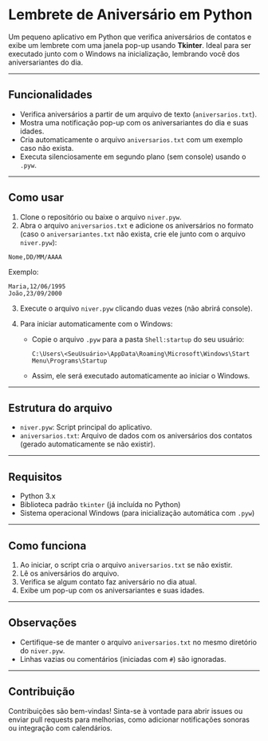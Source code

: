 # Lembrete de Aniversário em Python

Um pequeno aplicativo em Python que verifica aniversários de contatos e exibe um lembrete com uma janela pop-up usando **Tkinter**. Ideal para ser executado junto com o Windows na inicialização, lembrando você dos aniversariantes do dia.

---

## Funcionalidades

* Verifica aniversários a partir de um arquivo de texto (`aniversarios.txt`).
* Mostra uma notificação pop-up com os aniversariantes do dia e suas idades.
* Cria automaticamente o arquivo `aniversarios.txt` com um exemplo caso não exista.
* Executa silenciosamente em segundo plano (sem console) usando o `.pyw`.

---

## Como usar

1. Clone o repositório ou baixe o arquivo `niver.pyw`.
2. Abra o arquivo `aniversarios.txt` e adicione os aniversários no formato (caso o `aniversariantes.txt` não exista, crie ele junto com o arquivo `niver.pyw`):

```
Nome,DD/MM/AAAA
```

Exemplo:

```
Maria,12/06/1995
João,23/09/2000
```

3. Execute o arquivo `niver.pyw` clicando duas vezes (não abrirá console).
4. Para iniciar automaticamente com o Windows:

   * Copie o arquivo `.pyw` para a pasta `Shell:startup` do seu usuário:

     ```
     C:\Users\<SeuUsuário>\AppData\Roaming\Microsoft\Windows\Start Menu\Programs\Startup
     ```
   * Assim, ele será executado automaticamente ao iniciar o Windows.

---

## Estrutura do arquivo

* `niver.pyw`: Script principal do aplicativo.
* `aniversarios.txt`: Arquivo de dados com os aniversários dos contatos (gerado automaticamente se não existir).

---

## Requisitos

* Python 3.x
* Biblioteca padrão `tkinter` (já incluída no Python)
* Sistema operacional Windows (para inicialização automática com `.pyw`)

---

## Como funciona

1. Ao iniciar, o script cria o arquivo `aniversarios.txt` se não existir.
2. Lê os aniversários do arquivo.
3. Verifica se algum contato faz aniversário no dia atual.
4. Exibe um pop-up com os aniversariantes e suas idades.

---

## Observações

* Certifique-se de manter o arquivo `aniversarios.txt` no mesmo diretório do `niver.pyw`.
* Linhas vazias ou comentários (iniciadas com `#`) são ignoradas.

---

## Contribuição

Contribuições são bem-vindas! Sinta-se à vontade para abrir issues ou enviar pull requests para melhorias, como adicionar notificações sonoras ou integração com calendários.

